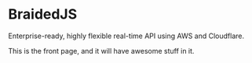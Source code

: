 # BraidedJS

Enterprise-ready, highly flexible real-time API using AWS and Cloudflare.

This is the front page, and it will have awesome stuff in it.
